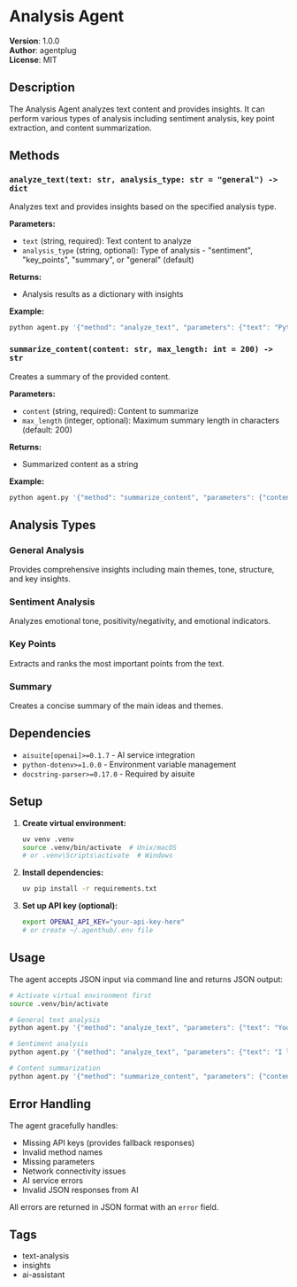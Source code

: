 # Analysis Agent

**Version**: 1.0.0  
**Author**: agentplug  
**License**: MIT  

## Description

The Analysis Agent analyzes text content and provides insights. It can perform various types of analysis including sentiment analysis, key point extraction, and content summarization.

## Methods

### `analyze_text(text: str, analysis_type: str = "general") -> dict`

Analyzes text and provides insights based on the specified analysis type.

**Parameters:**
- `text` (string, required): Text content to analyze
- `analysis_type` (string, optional): Type of analysis - "sentiment", "key_points", "summary", or "general" (default)

**Returns:**
- Analysis results as a dictionary with insights

**Example:**
```bash
python agent.py '{"method": "analyze_text", "parameters": {"text": "Python is a great programming language.", "analysis_type": "sentiment"}}'
```

### `summarize_content(content: str, max_length: int = 200) -> str`

Creates a summary of the provided content.

**Parameters:**
- `content` (string, required): Content to summarize
- `max_length` (integer, optional): Maximum summary length in characters (default: 200)

**Returns:**
- Summarized content as a string

**Example:**
```bash
python agent.py '{"method": "summarize_content", "parameters": {"content": "Long text content here...", "max_length": 150}}'
```

## Analysis Types

### General Analysis
Provides comprehensive insights including main themes, tone, structure, and key insights.

### Sentiment Analysis
Analyzes emotional tone, positivity/negativity, and emotional indicators.

### Key Points
Extracts and ranks the most important points from the text.

### Summary
Creates a concise summary of the main ideas and themes.

## Dependencies

- `aisuite[openai]>=0.1.7` - AI service integration
- `python-dotenv>=1.0.0` - Environment variable management
- `docstring-parser>=0.17.0` - Required by aisuite

## Setup

1. **Create virtual environment:**
   ```bash
   uv venv .venv
   source .venv/bin/activate  # Unix/macOS
   # or .venv\Scripts\activate  # Windows
   ```

2. **Install dependencies:**
   ```bash
   uv pip install -r requirements.txt
   ```

3. **Set up API key (optional):**
   ```bash
   export OPENAI_API_KEY="your-api-key-here"
   # or create ~/.agenthub/.env file
   ```

## Usage

The agent accepts JSON input via command line and returns JSON output:

```bash
# Activate virtual environment first
source .venv/bin/activate

# General text analysis
python agent.py '{"method": "analyze_text", "parameters": {"text": "Your text here"}}'

# Sentiment analysis
python agent.py '{"method": "analyze_text", "parameters": {"text": "I love this product!", "analysis_type": "sentiment"}}'

# Content summarization
python agent.py '{"method": "summarize_content", "parameters": {"content": "Long article content..."}}'
```

## Error Handling

The agent gracefully handles:
- Missing API keys (provides fallback responses)
- Invalid method names
- Missing parameters
- Network connectivity issues
- AI service errors
- Invalid JSON responses from AI

All errors are returned in JSON format with an `error` field.

## Tags

- text-analysis
- insights
- ai-assistant
